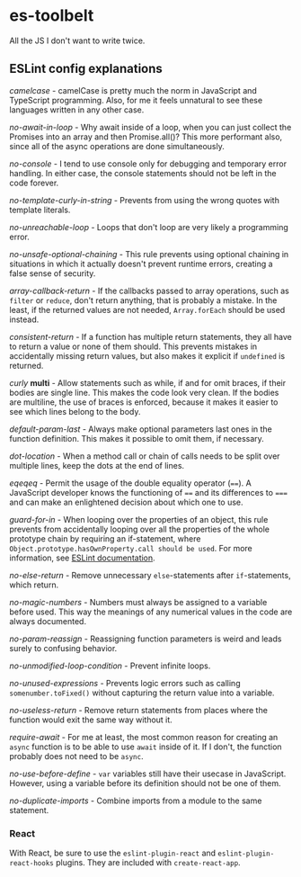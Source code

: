 # es-toolbelt

All the JS I don't want to write twice.

## ESLint config explanations

_camelcase_ - camelCase is pretty much the norm in JavaScript and TypeScript programming. Also, for
me it feels unnatural to see these languages written in any other case.

_no-await-in-loop_ - Why await inside of a loop, when you can just collect the Promises into an
array and then Promise.all()? This more performant also, since all of the async operations are done
simultaneously.

_no-console_ - I tend to use console only for debugging and temporary error handling. In either
case, the console statements should not be left in the code forever.

_no-template-curly-in-string_ - Prevents from using the wrong quotes with template literals.

_no-unreachable-loop_ - Loops that don't loop are very likely a programming error.

_no-unsafe-optional-chaining_ - This rule prevents using optional chaining in situations in which
it actually doesn't prevent runtime errors, creating a false sense of security.

_array-callback-return_ - If the callbacks passed to array operations, such as `filter` or
`reduce`, don't return anything, that is probably a mistake. In the least, if the returned values
are not needed, `Array.forEach` should be used instead.

_consistent-return_ - If a function has multiple return statements, they all have to return a value
or none of them should. This prevents mistakes in accidentally missing return values, but also
makes it explicit if `undefined` is returned.

_curly_ __multi__ - Allow statements such as while, if and for omit braces, if their bodies are
single line. This makes the code look very clean. If the bodies are multiline, the use of braces is
enforced, because it makes it easier to see which lines belong to the body.

_default-param-last_ - Always make optional parameters last ones in the function definition. This
makes it possible to omit them, if necessary.

_dot-location_ - When a method call or chain of calls needs to be split over multiple lines, keep
the dots at the end of lines.

_eqeqeq_ - Permit the usage of the double equality operator (`==`). A JavaScript developer knows
the functioning of `==` and its differences to `===` and can make an enlightened decision about
which one to use.

_guard-for-in_ - When looping over the properties of an object, this rule prevents from
accidentally looping over all the properties of the whole prototype chain by requiring an
if-statement, where `Object.prototype.hasOwnProperty.call should be used`. For more information,
see [ESLint documentation](https://eslint.org/docs/rules/guard-for-in).

_no-else-return_ - Remove unnecessary `else`-statements after `if`-statements, which return.

_no-magic-numbers_ - Numbers must always be assigned to a variable before used. This way the
meanings of any numerical values in the code are always documented.

_no-param-reassign_ - Reassigning function parameters is weird and leads surely to confusing
behavior.

_no-unmodified-loop-condition_ - Prevent infinite loops.

_no-unused-expressions_ - Prevents logic errors such as calling `somenumber.toFixed()` without
capturing the return value into a variable.

_no-useless-return_ - Remove return statements from places where the function would exit the same
way without it.

_require-await_ - For me at least, the most common reason for creating an `async` function is to be
able to use `await` inside of it. If I don't, the function probably does not need to be `async`.

_no-use-before-define_ - `var` variables still have their usecase in JavaScript. However, using a
variable before its definition should not be one of them.

_no-duplicate-imports_ - Combine imports from a module to the same statement.

### React

With React, be sure to use the `eslint-plugin-react` and `eslint-plugin-react-hooks` plugins. They
are included with `create-react-app`.
